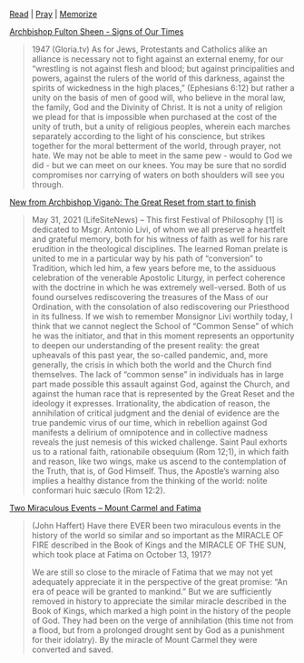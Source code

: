 [Read](books.md) | 
[Pray](prayers.md) | 
[Memorize](memorize.md) 

[Archbishop Fulton Sheen - Signs of Our Times](https://gloria.tv/post/8apV1vmiq9kEBvpUHBc7hzDg7)  
>1947 (Gloria.tv) As for Jews, Protestants and Catholics alike an alliance is necessary not to fight against an external enemy, for our “wrestling is not against flesh and blood; but against principalities and powers, against the rulers of the world of this darkness, against the spirits of wickedness in the high places,” (Ephesians 6:12) but rather a unity on the basis of men of good will, who believe in the moral law, the family, God and the Divinity of Christ. It is not a unity of religion we plead for that is impossible when purchased at the cost of the unity of truth, but a unity of religious peoples, wherein each marches separately according to the light of his conscience, but strikes together for the moral betterment of the world, through prayer, not hate. We may not be able to meet in the same pew - would to God we did - but we can meet on our knees. You may be sure that no sordid compromises nor carrying of waters on both shoulders will see you through.  

[New from Archbishop Viganò: The Great Reset from start to finish](https://www.lifesitenews.com/opinion/new-from-archbishop-vigano-the-great-reset-from-start-to-finish)  
>May 31, 2021 (LifeSiteNews) – This first Festival of Philosophy [1] is dedicated to Msgr. Antonio Livi, of whom we all preserve a heartfelt and grateful memory, both for his witness of faith as well for his rare erudition in the theological disciplines. The learned Roman prelate is united to me in a particular way by his path of “conversion” to Tradition, which led him, a few years before me, to the assiduous celebration of the venerable Apostolic Liturgy, in perfect coherence with the doctrine in which he was extremely well-versed. Both of us found ourselves rediscovering the treasures of the Mass of our Ordination, with the consolation of also rediscovering our Priesthood in its fullness. If we wish to remember Monsignor Livi worthily today, I think that we cannot neglect the School of “Common Sense” of which he was the initiator, and that in this moment represents an opportunity to deepen our understanding of the present reality: the great upheavals of this past year, the so-called pandemic, and, more generally, the crisis in which both the world and the Church find themselves. The lack of “common sense” in individuals has in large part made possible this assault against God, against the Church, and against the human race that is represented by the Great Reset and the ideology it expresses. Irrationality, the abdication of reason, the annihilation of critical judgment and the denial of evidence are the true pandemic virus of our time, which in rebellion against God manifests a delirium of omnipotence and in collective madness reveals the just nemesis of this wicked challenge. Saint Paul exhorts us to a rational faith, rationabile obsequium (Rom 12;1), in which faith and reason, like two wings, make us ascend to the contemplation of the Truth, that is, of God Himself. Thus, the Apostle’s warning also implies a healthy distance from the thinking of the world: nolite conformari huic sæculo (Rom 12:2).  

[Two Miraculous Events – Mount Carmel and Fatima](https://www.bluearmy.com/two-miraculous-events-mount-carmel-and-fatima-and-the-rain-of-graces/)  
>(John Haffert) Have there EVER been two miraculous events in the history of the world so similar and so important as the MIRACLE OF FIRE described in the Book of Kings and the MIRACLE OF THE SUN, which took place at Fatima on October 13, 1917?  
>
>We are still so close to the miracle of Fatima that we may not yet adequately appreciate it in the perspective of the great promise: “An era of peace will be granted to mankind.” But we are sufficiently removed in history to appreciate the similar miracle described in the Book of Kings, which marked a high point in the history of the people of God. They had been on the verge of annihilation (this time not from a flood, but from a prolonged drought sent by God as a punishment for their idolatry). By the miracle of Mount Carmel they were converted and saved.  

